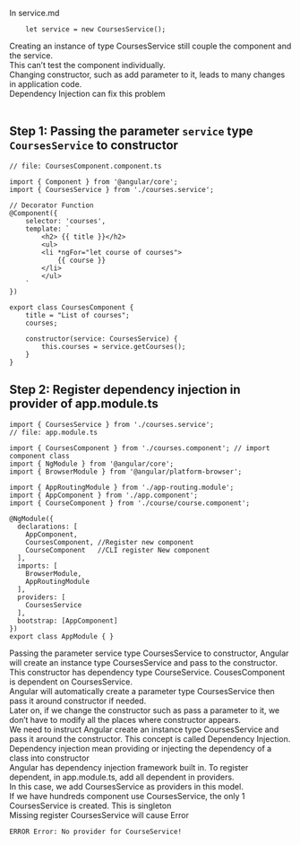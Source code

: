 In service.md
```
    let service = new CoursesService();
```
        
Creating an instance of type CoursesService still couple the component and the service.<br>
This can’t test the component individually. <br>
Changing constructor, such as add parameter to it, leads to many changes in application code.<br>
Dependency Injection can fix this problem<br>
<br>

## Step 1: Passing the parameter ```service``` type ```CoursesService``` to constructor
```
// file: CoursesComponent.component.ts

import { Component } from '@angular/core';
import { CoursesService } from './courses.service';

// Decorator Function
@Component({
    selector: 'courses',
    template: `
        <h2> {{ title }}</h2>
        <ul>
        <li *ngFor="let course of courses">
            {{ course }}
        </li>
        </ul>
    `
})            

export class CoursesComponent {
    title = "List of courses";
    courses;

    constructor(service: CoursesService) {
        this.courses = service.getCourses();
    }
}
```

## Step 2: Register dependency injection in provider of app.module.ts
```
import { CoursesService } from './courses.service';
// file: app.module.ts 

import { CoursesComponent } from './courses.component'; // import component class
import { NgModule } from '@angular/core';
import { BrowserModule } from '@angular/platform-browser';

import { AppRoutingModule } from './app-routing.module';
import { AppComponent } from './app.component';
import { CourseComponent } from './course/course.component';

@NgModule({
  declarations: [
    AppComponent,
    CoursesComponent, //Register new component
    CourseComponent   //CLI register New component
  ],
  imports: [
    BrowserModule,
    AppRoutingModule
  ],
  providers: [
    CoursesService
  ],
  bootstrap: [AppComponent]
})
export class AppModule { }

```

Passing the parameter service type CoursesService to constructor, Angular will create an instance type CoursesService and pass to the constructor. This constructor has dependency type CourseService. CousesComponent is dependent on CoursesService.<br>
Angular will automatically create a parameter type CoursesService then pass it around constructor if needed.<br>
Later on, if we change the constructor such as pass a parameter to it, we don’t have to modify all the places where constructor appears. <br>
We need to instruct Angular create an instance type CoursesService and pass it around the constructor. This concept is called Dependency Injection.<br>
Dependency injection mean providing or injecting the dependency of a class into constructor<br>
Angular has dependency injection framework built in. To register dependent, in app.module.ts, add all dependent in providers.<br>
In this case, we add CoursesService as providers in this model.<br>
If we have hundreds component use CoursesService, the only 1 CoursesService is created. This is singleton<br>
Missing register CoursesService will cause Error
```
ERROR Error: No provider for CourseService!
```

